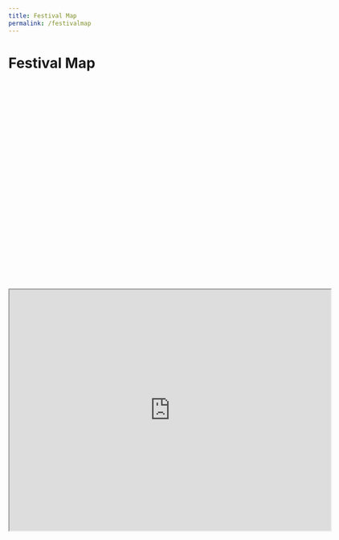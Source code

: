 ```yaml
---
title: Festival Map
permalink: /festivalmap
---
```

<!DOCTYPE html>
<html>
<body>

<h1>Festival Map</h1>

<div id="googleMap" style="width:100%;height:400px;"></div>

**<iframe src="https://www.google.com/maps/d/embed?mid=1iocybSAgqXITlJxyuPm-Vo-BxEwqcVc&ehbc=2E312F" width="640" height="480"></iframe>**
